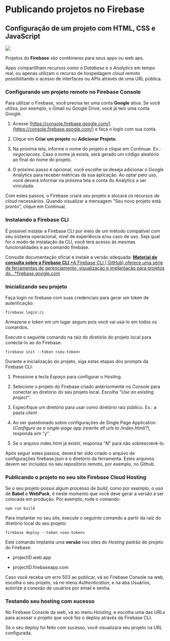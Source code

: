 # Publicando projetos no Firebase

## Configuração de um projeto com HTML, CSS e JavaScript

![](https://cdn-images-1.medium.com/max/3200/1*B0Av_NnFrCKsyC7gN94ytg.png)

Projetos do **Firebase** são contêineres para seus apps ou web aps.

Apps compartilham recursos como o *Database* e o *Analytics* em tempo real, ou apenas utilizam o recurso de hospedagem *cloud* remoto possibilitando o acesso de interfaces ou APIs através de uma URL pública.

### Configurando um projeto remoto no Firebase Console

Para utilizar o Firebase, você precisa ter uma conta **Google** ativa. Se você utiliza, por exemplo, o Gmail ou Google Drive, você já tem uma conta Google.

 1. Acesse [https://console.firebase.google.com/](https://console.firebase.google.com/) e faça o login com sua conta.

 2. Clique em **Criar um projeto** ou **Adicionar Projeto**.

 3. Na próxima tela, informe o nome do projeto e clique em Continuar. Ex.: *negociacoes*. Caso o nome já exista, será gerado um código aleatório ao final do nome do projeto.

 4. O próximo passo é opcional, você escolhe se deseja adicionar o Google Analytics para receber métricas da sua aplicação. Ao optar pelo uso, você deverá informar na próxima tela a conta do Analytics a ser vinculada.

Com estes passos, o Firebase criará seu projeto e alocará os recursos de *cloud* necessários. Quando visualizar a mensagem "Seu novo projeto está pronto", clique em Continuar.

### Instalando a Firebase CLI

É possível instalar a Firebase CLI por meio de um método compatível com seu sistema operacional, nível de experiência e/ou caso de uso. Seja qual for o modo de instalação da CLI, você terá acesso às mesmas funcionalidades e ao comando firebase.

Consulte documentação oficial e instale a versão adequada:
[**Material de consulta sobre a Firebase CLI**
*A Firebase CLI ( GitHub) oferece uma série de ferramentas de gerenciamento, visualização e implantação para projetos do…*firebase.google.com](https://firebase.google.com/docs/cli?hl=pt-br#install_the_firebase_cli)

### Inicializando seu projeto

Faça login no firebase com suas credenciais para gerar um token de autenticação:

    firebase login:ci

Armazene o token em um lugar seguro pois você vai usá-lo em todos os comandos.

Execute o seguinte comando na raiz do diretório do projeto local para conectá-lo ao do Firebase:

    firebase init --token <seu-token>

Durante a inicialização do projeto, siga estas etapas dos prompts da Firebase CLI:

 1. Pressione a tecla *Espaço* para configurar o Hosting.

 2. Selecione o projeto do Firebase criado anteriormente no Console para conectar ao diretório do seu projeto local. Escolha "*Use an existing project*".

 3. Especifique um diretório para usar como diretório raiz público. Ex.: a pasta *client*

 4. Ao ser questionado sobre configurações de Single Page Application (*Configure as a single-page app (rewrite all urls to /index.html)?*), responda sim "y".

 5. Se o arquivo index.html já existir, responsa "N" para não sobrescrevê-lo.

Após seguir estes passos, deverá ter sido criado o arquivo de configurações firebase.json e o diretório da ferramenta. Estes arquivos devem ser incluídos no seu repositório remoto, por exemplo, no Github.

### Publicando o projeto no seu site Firebase Cloud Hosting

Se o seu projeto possui algum processo de *build*, como por exemplo, o uso de **Babel** e **WebPack**, é neste momento que você deve gerar a versão a ser colocada em produção. Por exemplo, rode o comando:

    npm run build

Para implantar no seu site, execute o seguinte comando a partir da raiz do diretório local do seu projeto:

    firebase deploy --token <seu-token>

Este comando implanta uma **versão** nos sites do *Hosting* padrão do projeto do Firebase:

* projectID.web.app

* projectID.firebaseapp.com

Caso você receba um erro 503 ao publicar, vá ao Firebase Console na web, escolha o seu projeto, vá no menu *Authentication*, e na aba Usuários, autorize a conexão de usuários por email e senha.

### Testando seu hosting com sucesso

No Firebase Console da web, vá ao menu *Hoisting*, e escolha uma das URLs para acessar o projeto que você fez o deploy através da Firebase CLI.

Se o seu deploy foi feito com sucesso, você visualizará seu projeto na URL configurada.
